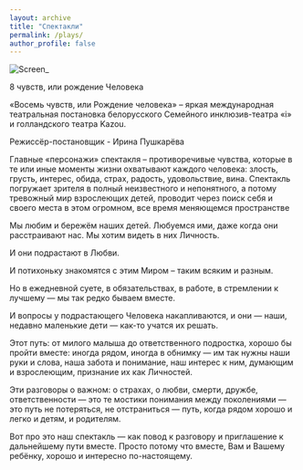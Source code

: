 ```yaml
---
layout: archive
title: "Спектакли"
permalink: /plays/
author_profile: false
---
```


![Screen_](https://tkrivko.github.io/assets/images/2019-10-01-theatre1/Screen_1.png)

8 чувств, или рождение Человека

«Восемь чувств, или Рождение человека» – яркая международная театральная постановка белорусского Семейного инклюзив-театра «i» и голландского театра Kazou.

Режиссёр-постановщик - Ирина Пушкарёва

Главные «персонажи» спектакля – противоречивые чувства, которые в те или иные моменты жизни охватывают каждого человека: злость, грусть, интерес, обида, страх, радость, удовольствие, вина. Спектакль погружает зрителя в полный неизвестного и непонятного, а потому тревожный мир взрослеющих детей, проводит через поиск себя и своего места в этом огромном, все время меняющемся пространстве

Мы любим и бережём наших детей. Любуемся ими, даже когда они расстраивают нас. Мы хотим видеть в них Личность.

​И они подрастают в Любви.

​И потихоньку знакомятся с этим Миром – таким всяким и разным.

​Но в ежедневной суете, в обязательствах, в работе, в стремлении к лучшему — мы так редко бываем вместе.

​И вопросы у подрастающего Человека накапливаются, и они — наши, недавно маленькие дети — как-то учатся их решать.

​Этот путь: от милого малыша до ответственного подростка, хорошо бы пройти вместе: иногда рядом, иногда в обнимку — им так нужны наши руки и слова, наша забота и понимание, наш интерес к ним, думающим и взрослеющим, признание их как Личностей.

​Эти разговоры о важном: о страхах, о любви, смерти, дружбе, ответственности — это те мостики понимания между поколениями — это путь не потеряться, не отстраниться — путь, когда рядом хорошо и легко и детям, и родителям.

 Вот про это наш спектакль — как повод к разговору и приглашение к дальнейшему пути вместе. Просто потому что вместе, Вам и Вашему ребёнку, хорошо и интересно по-настоящему.